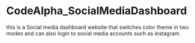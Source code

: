 # CodeAlpha_SocialMediaDashboard
this is a Social media dashboard website that switches color theme in two modes and can also login to social media accounts such as instagram.
